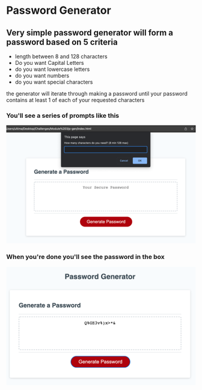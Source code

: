# Password Generator

## Very simple password generator will form a password based on 5 criteria
- length between 8 and 128 characters
- Do you want Capital Letters
- do you want lowercase letters
- do you want numbers
- do you want special characters

the generator will iterate through making a password until your password contains at least 1 of each of your requested characters

### You'll see a series of prompts like this

![basic prompts you'll see](./assets/images/Basic-prompts.png)

### When you're done you'll see the password in the box

![generated password](./assets/images/password-generated.png)